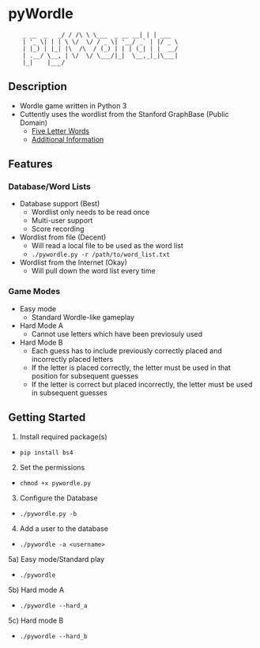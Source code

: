 # pyWordle
```             __    __              _ _      
    _ __  _   _/ / /\ \ \___  _ __ __| | | ___ 
    | '_ \| | | \ \/  \/ / _ \| '__/ _` | |/ _ \
    | |_) | |_| |\  /\  / (_) | | | (_| | |  __/
    | .__/ \__, | \/  \/ \___/|_|  \__,_|_|\___|
    |_|    |___/
```

## Description 
- Wordle game written in Python 3
- Cuttently uses the wordlist from the Stanford GraphBase (Public Domain) 
  - [Five Letter Words](https://www-cs-faculty.stanford.edu/~knuth/sgb-words.txt)
  - [Additional Information](https://www-cs-faculty.stanford.edu/~knuth/sgb.html)

## Features
### Database/Word Lists
- Database support (Best)
  - Wordlist only needs to be read once
  - Multi-user support 
  - Score recording 
- Wordlist from file (Decent)
  - Will read a local file to be used as the word list
  - `./pywordle.py -r /path/to/word_list.txt`
- Wordlist from the Internet (Okay)
  - Will pull down the word list every time

### Game Modes
- Easy mode
  - Standard Wordle-like gameplay
- Hard Mode A
  - Cannot use letters which have been previosuly used
- Hard Mode B
  - Each guess has to include previously correctly placed and incorrectly placed letters
  - If the letter is placed correctly, the letter must be used in that position for subsequent guesses
  - If the letter is correct but placed incorrectly, the letter must be used in subsequent guesses 

## Getting Started
1) Install required package(s)
  - `pip install bs4`

2) Set the permissions
  - `chmod +x pywordle.py`

3) Configure the Database
  - `./pywordle.py -b`

4) Add a user to the database
  - `./pywordle -a <username>`

5a) Easy mode/Standard play
  - `./pywordle`

5b) Hard mode A
  - `./pywordle --hard_a`

5c) Hard mode B
  - `./pywordle --hard_b`

